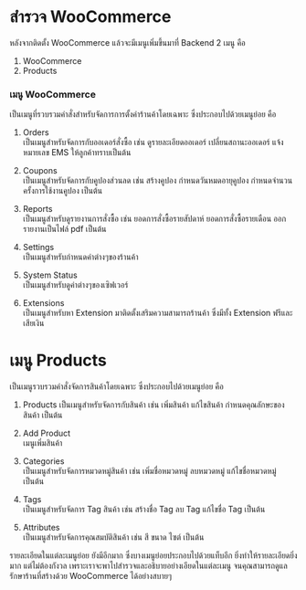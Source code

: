 # สำรวจ WooCommerce

หลังจากติดตั้ง WooCommerce แล้วจะมีเมนูเพิ่มขึ้นมาที่ Backend 2 เมนู คือ

1. WooCommerce
2. Products

### เมนู WooCommerce

เป็นเมนูที่รวบรวมคำสั่งสำหรับจัดการการตั้งค่าร้านค้าโดยเฉพาะ ซึ่งประกอบไปด้วยเมนูย่อย คือ

1. Orders  
   เป็นเมนูสำหรับจัดการกับออเดอร์สั่งซื้อ เช่น ดูรายละเอียดออเดอร์ เปลี่ยนสถานะออเดอร์ แจ้งหมายเลข EMS ให้ลูกค้าทราบเป็นต้น

2. Coupons  
   เป็นเมนูสำหรับจัดการกับคูปองส่วนลด เช่น สร้างคูปอง กำหนดวันหมดอายุคูปอง กำหนดจำนวนครั้งการใช้งานคูปอง เป็นต้น

3. Reports  
   เป็นเมนูสำหรับดูรายงานการสั่งซื้อ เช่น ยอดการสั่งซื้อรายสัปดาห์ ยอดการสั่งซื้อรายเดือน ออกรายงานเป็นไฟล์ pdf เป็นต้น

4. Settings  
   เป็นเมนูสำหรับกำหนดค่าต่างๆของร้านค้า

5. System Status  
   เป็นเมนูสำหรับดูค่าต่างๆของเซิฟเวอร์

6. Extensions  
   เป็นเมนูสำหรับหา Extension มาติดตั้งเสริมความสามารถร้านค้า ซึ่งมีทั้ง Extension ฟรีและเสียเงิน

# เมนู Products

เป็นเมนูรวบรวมคำสั่งจัดการสินค้าโดยเฉพาะ ซึ่งประกอบไปด้วยเมนูย่อย คือ

1. Products
   เป็นเมนูสำหรับจัดการกับสินค้า เช่น เพิ่มสินค้า แก้ไขสินค้า กำหนดคุณลักษะของสินค้า เป็นต้น

2. Add Product  
   เมนูเพิ่มสินค้า

3. Categories  
   เป็นเมนูสำหรับจัดการหมวดหมู่สินค้า เช่น เพิ่มชื่อหมวดหมู่ ลบหมวดหมู่ แก้ไขชื่อหมวดหมู่ เป็นต้น

4. Tags  
   เป็นเมนูสำหรับจัดการ Tag สินค้า เช่น สร้างชื่อ Tag ลบ Tag แก้ไขชื่อ Tag เป็นต้น

5. Attributes  
   เป็นเมนูสำหรับจัดการคุณสมบัติสินค้า เช่น สี ขนาด ไซต์ เป็นต้น

รายละเอียดในแต่ละเมนูย่อย ยังมีอีกมาก ซึ่งบางเมนูย่อยประกอบไปด้วยแท็บอีก ยิ่งทำให้รายละเอียดยิ่งมาก แต่ไม่ต้องกังวล เพราะเราจะพาไปสำรวจและอธิบายอย่างเอียดในแต่ละเมนู จนคุณสามารถดูแลรักษาร้านที่สร้างด้วย WooCommerce ได้อย่างสบายๆ





